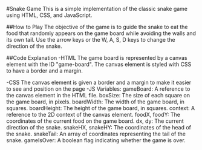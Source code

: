 #Snake Game
This is a simple implementation of the classic snake game using HTML, CSS, and JavaScript.

##How to Play
The objective of the game is to guide the snake to eat the food that randomly appears on 
the game board while avoiding the walls and its own tail. Use the arrow keys or the W, A, S, D keys to change the direction of the snake.

##Code Explanation
-HTML
The game board is represented by a canvas element with the ID "game-board". The canvas element is styled with CSS to have a border and a margin.

-CSS
The canvas element is given a border and a margin to make it easier to see and position on the page
-JS
Variables:
gameBoard: A reference to the canvas element in the HTML file.
boxSize: The size of each square on the game board, in pixels.
boardWidth: The width of the game board, in squares.
boardHeight: The height of the game board, in squares.
context: A reference to the 2D context of the canvas element.
foodX, foodY: The coordinates of the current food on the game board.
dx, dy: The current direction of the snake.
snakeHX, snakeHY: The coordinates of the head of the snake.
snakeTail: An array of coordinates representing the tail of the snake.
gameIsOver: A boolean flag indicating whether the game is over.
